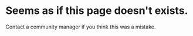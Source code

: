 # Seems as if this page doesn't exists.

Contact a community manager if you think this was a mistake.

